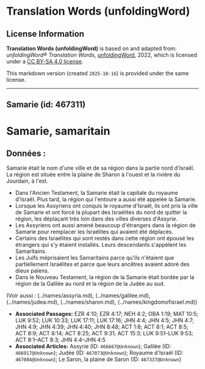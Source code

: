# Translation Words (unfoldingWord)

## License Information

**Translation Words (unfoldingWord)** is based on and adapted from: _unfoldingWord® Translation Words_, [unfoldingWord](https://unfoldingword.org/utw), 2022, which is licensed under a [CC BY-SA 4.0 license](https://creativecommons.org/licenses/by-sa/4.0/legalcode.en).

This markdown version (created `2025-10-16`) is provided under the same license.



--------------------------------

## Samarie (id: 467311)

Samarie, samaritain
===================

Données :
---------

Samarie était le nom d'une ville et de sa région dans la partie nord d'Israël. La région est située entre la plaine de Sharon à l'ouest et la rivière du Jourdain, à l'est.

* Dans l'Ancien Testament, la Samarie était la capitale du royaume d'Israël. Plus tard, la région qui l'entoure a aussi été appelée la Samarie.
* Lorsque les Assyriens ont conquis le royaume d'Israël, ils ont pris la ville de Samarie et ont forcé la plupart des Israélites du nord de quitter la région, les déplaçant très loin dans des villes diverses d'Assyrie.
* Les Assyriens ont aussi amené beaucoup d'étrangers dans la région de Samarie pour remplacer les Israélites qui avaient été déplacés.
* Certains des Israélites qui sont restés dans cette région ont épousé les étrangers qui s'y étaient installés. Leurs descendants s'appèlent les Samaritains.
* Les Juifs méprisaient les Samaritains parce qu'ils n'étaient que partiellement Israélites et parce que leurs ancêtres avaient adoré des dieux païens.
* Dans le Nouveau Testament, la région de la Samarie était bordée par la région de la Galilée au nord et la région de la Judée au sud.

(Voir aussi : (../names/assyria.md), (../names/galilee.md), (../names/judea.md), (../names/sharon.md), (../names/kingdomofisrael.md))

* **Associated Passages:** EZR 4:10; EZR 4:17; NEH 4:2; OBA 1:19; MAT 10:5; LUK 9:52; LUK 10:33; LUK 17:11; LUK 17:16; JHN 4:4; JHN 4:5; JHN 4:7; JHN 4:9; JHN 4:39; JHN 4:40; JHN 8:48; ACT 1:8; ACT 8:1; ACT 8:5; ACT 8:9; ACT 8:14; ACT 8:25; ACT 9:31; ACT 15:3; LUK 9:51–LUK 9:53; ACT 8:1–ACT 8:3; JHN 4:4–JHN 4:5
* **Associated Articles:** Assyrie (ID: `466667@Unknown`); Galilée (ID: `466917@Unknown`); Judée (ID: `467073@Unknown`); Royaume d'Israël (ID: `467084@Unknown`); Le Saron, la plaine de Saron (ID: `467337@Unknown`)

